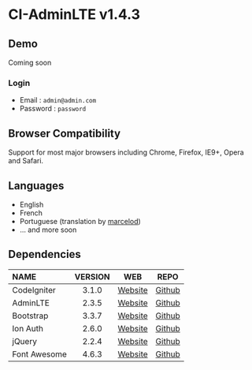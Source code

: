 # CI-AdminLTE v1.4.3

## Demo

Coming soon

### Login
 * Email : `admin@admin.com`
 * Password : `password`

## Browser Compatibility
Support for most major browsers including Chrome, Firefox, IE9+, Opera and Safari.

## Languages
  * English
  * French
  * Portuguese (translation by [marcelod](https://github.com/marcelod))
  * ... and more soon
 
## Dependencies
| NAME | VERSION | WEB | REPO |
| :--- | :---: | :---: | :---: |
| CodeIgniter | 3.1.0 | [Website](http://codeigniter.com) | [Github](https://github.com/bcit-ci/CodeIgniter/)
| AdminLTE | 2.3.5 | [Website](https://almsaeedstudio.com) | [Github](https://github.com/almasaeed2010/AdminLTE/)
| Bootstrap | 3.3.7 | [Website](http://getbootstrap.com) | [Github](https://github.com/twbs/bootstrap)
| Ion Auth | 2.6.0 | [Website](http://benedmunds.com/ion_auth) | [Github](https://github.com/benedmunds/CodeIgniter-Ion-Auth)
| jQuery | 2.2.4 | [Website](http://jquery.com) | [Github](https://github.com/jquery/jquery)
| Font Awesome | 4.6.3 | [Website](http://fortawesome.github.io/Font-Awesome/) | [Github](https://github.com/FortAwesome/Font-Awesome)
